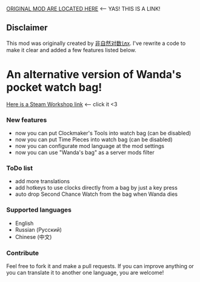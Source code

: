 [ORIGINAL MOD ARE LOCATED HERE](https://steamcommunity.com/sharedfiles/filedetails/?id=2600253880) <-- YAS! THIS IS A LINK!

## Disclaimer

This mod was originally created by [非自然对数㏑x](https://steamcommunity.com/profiles/76561198430346404). I've rewrite a code to make it clear and added a few features listed below.

# An alternative version of Wanda's pocket watch bag!
[Here is a Steam Workshop link](https://steamcommunity.com/sharedfiles/filedetails/?id=2614109454) <-- click it <3

### New features

- now you can put Clockmaker's Tools into watch bag (can be disabled)
- now you can put Time Pieces into watch bag (can be disabled)
- now you can configurate mod language at the mod settings
- now you can use "Wanda's bag" as a server mods filter

### ToDo list

- add more translations
- add hotkeys to use clocks directly from a bag by just a key press
- auto drop Second Chance Watch from the bag when Wanda dies

### Supported languages

- English
- Russian (Русский)
- Chinese (中文)

### Contribute
Feel free to fork it and make a pull requests. If you can improve anything or you can translate it to another one language, you are welcome!